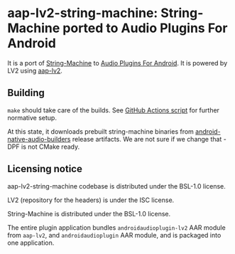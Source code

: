 # aap-lv2-string-machine: String-Machine ported to Audio Plugins For Android

It is a port of [String-Machine](https://github.com/jpcima/string-machine) to [Audio Plugins For Android](https://github.com/atsushieno/aap-core/). It is powered by LV2 using [aap-lv2](https://github.com/atsushieno/aap-lv2/).

## Building

`make` should take care of the builds. See [GitHub Actions script](.github/workflows/actions.yml) for further normative setup.

At this state, it downloads prebuilt string-machine binaries from [android-native-audio-builders](https://github.com/atsushieno/android-native-audio-builders) release artifacts. We are not sure if we change that - DPF is not CMake ready.


## Licensing notice

aap-lv2-string-machine codebase is distributed under the BSL-1.0 license.

LV2 (repository for the headers) is under the ISC license.

String-Machine is distributed under the BSL-1.0 license.

The entire plugin application bundles `androidaudioplugin-lv2` AAR module from `aap-lv2`, and `androidaudioplugin` AAR module, and is packaged into one application.
